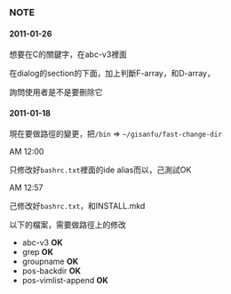 ### NOTE

#### 2011-01-26

想要在C的關鍵字，在abc-v3裡面

在dialog的section的下面，加上判斷F-array，和D-array，

詢問使用者是不是要刪除它

#### 2011-01-18

現在要做路徑的變更，把`/bin` => `~/gisanfu/fast-change-dir`

AM 12:00

只修改好`bashrc.txt`裡面的ide alias而以，己測試OK

AM 12:57

己修改好`bashrc.txt`，和INSTALL.mkd

以下的檔案，需要做路徑上的修改

- abc-v3 **OK**
- grep **OK**
- groupname **OK**
- pos-backdir **OK**
- pos-vimlist-append **OK**
